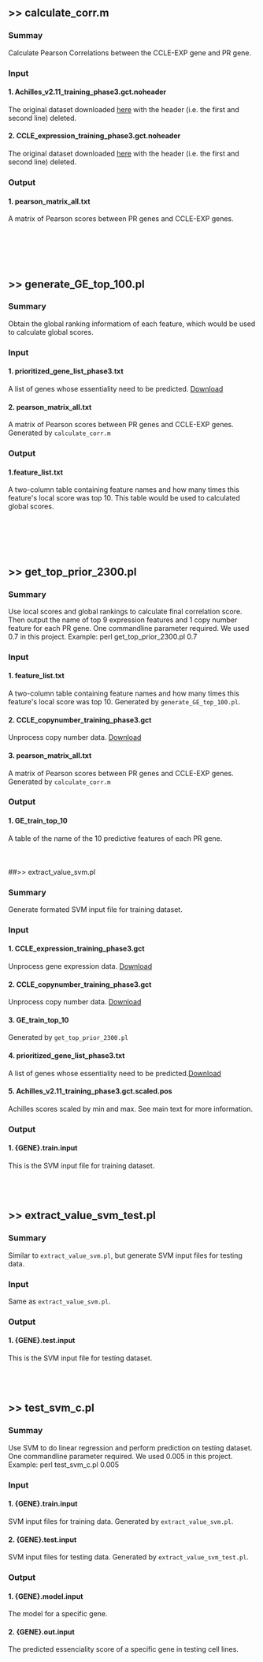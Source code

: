 ## >> calculate_corr.m
### Summay
Calculate Pearson Correlations between the CCLE-EXP gene and PR gene.
### Input
#### 1. Achilles_v2.11_training_phase3.gct.noheader
The original dataset downloaded [here](https://www.synapse.org/#!Synapse:syn2384331/wiki/62825) with the header (i.e. the first and second line) deleted. 
#### 2. CCLE_expression_training_phase3.gct.noheader
The original dataset downloaded [here](https://www.synapse.org/#!Synapse:syn2384331/wiki/62825) with the header (i.e. the first and second line) deleted. 
### Output 
#### 1. pearson_matrix_all.txt
A matrix of Pearson scores between PR genes and CCLE-EXP genes. 

<br><br><br><br>
## >> generate_GE_top_100.pl
### Summary
Obtain the global ranking informatiom of each feature, which would be used to calculate global scores.
### Input
#### 1. prioritized_gene_list_phase3.txt
A list of genes whose essentiality need to be predicted. [Download](https://www.synapse.org/#!Synapse:syn2384331/wiki/62825)
#### 2. pearson_matrix_all.txt
A matrix of Pearson scores between PR genes and CCLE-EXP genes. Generated by `calculate_corr.m` 

### Output
#### 1.feature_list.txt
A two-column table containing feature names and how many times this feature's local score was top 10. This table would be used to calculated global scores.

<br><br><br><br>
## >> get_top_prior_2300.pl
### Summary
Use local scores and global rankings to calculate final correlation score. Then output the name of top 9 expression features and 1 copy number feature for each PR gene. One commandline parameter required. We used 0.7 in this project. 
Example: perl get_top_prior_2300.pl 0.7 
 
### Input
#### 1. feature_list.txt
A two-column table containing feature names and how many times this feature's local score was top 10. Generated by `generate_GE_top_100.pl`.

#### 2. CCLE_copynumber_training_phase3.gct
Unprocess copy number data. [Download](https://www.synapse.org/#!Synapse:syn2384331/wiki/62825)
#### 3. pearson_matrix_all.txt
A matrix of Pearson scores between PR genes and CCLE-EXP genes. Generated by `calculate_corr.m` 

### Output
#### 1. GE_train_top_10
A table of the name of the 10 predictive features of each PR gene.
<br><br><br><br>
##>> extract_value_svm.pl
### Summary
Generate formated SVM input file for training dataset.
### Input
#### 1. CCLE_expression_training_phase3.gct
Unprocess gene expression data. [Download](https://www.synapse.org/#!Synapse:syn2384331/wiki/62825)
#### 2. CCLE_copynumber_training_phase3.gct
Unprocess copy number data. [Download](https://www.synapse.org/#!Synapse:syn2384331/wiki/62825)
#### 3. GE_train_top_10
Generated by `get_top_prior_2300.pl`
#### 4. prioritized_gene_list_phase3.txt
A list of genes whose essentiality need to be predicted.[Download](https://www.synapse.org/#!Synapse:syn2384331/wiki/62825)
#### 5. Achilles_v2.11_training_phase3.gct.scaled.pos
Achilles scores scaled by min and max. See main text for more information.
### Output
#### 1. {GENE}.train.input
This is the SVM input file for training dataset.
<br><br><br><br>
## >> extract_value_svm_test.pl
### Summary
Similar to `extract_value_svm.pl`, but generate SVM input files for testing data.
### Input
Same as `extract_value_svm.pl`.
### Output
#### 1. {GENE}.test.input
This is the SVM input file for testing dataset.
<br><br><br><br>
## >> test_svm_c.pl
### Summay
Use SVM to do linear regression and perform prediction on testing dataset. One commandline parameter required. We used 0.005 in this project. 
Example: perl test_svm_c.pl 0.005 
### Input
#### 1. {GENE}.train.input
SVM input files for training data. Generated by `extract_value_svm.pl`.
#### 2. {GENE}.test.input
SVM input files for testing data. Generated by `extract_value_svm_test.pl`.
### Output
#### 1. {GENE}.model.input
The model for a specific gene.
#### 2. {GENE}.out.input
The predicted essenciality score of a specific gene in testing cell lines.

